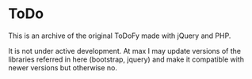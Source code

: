 # ToDo
This is an archive of the original ToDoFy made with jQuery and PHP.

It is not under active development. At max I may update versions of the libraries referred in here (bootstrap, jquery) and make it compatible with newer versions but otherwise no.
